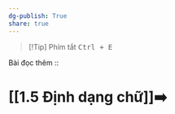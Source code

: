 ```yaml
---
dg-publish: True
share: true
---
```

> [!Tip] Phím tắt
> <kbd>Ctrl + E</kbd>

Bài đọc thêm :: 

# [[1.5 Định dạng chữ]]➡️
